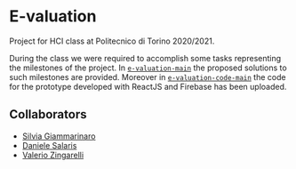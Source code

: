 # E-valuation
Project for HCI class at Politecnico di Torino 2020/2021.

During the class we were required to accomplish some tasks representing the milestones of the project. In [`e-valuation-main`](./e-valuation-main) the proposed solutions to such milestones are provided. Moreover in [`e-valuation-code-main`](./e-valuation-code-main) the code for the prototype developed with ReactJS and Firebase has been uploaded.

## Collaborators
* [Silvia Giammarinaro](https://github.com/sigeek)
* [Daniele Salaris](https://github.com/DanieleSalaris) 
* [Valerio Zingarelli](https://github.com/z216z) 
